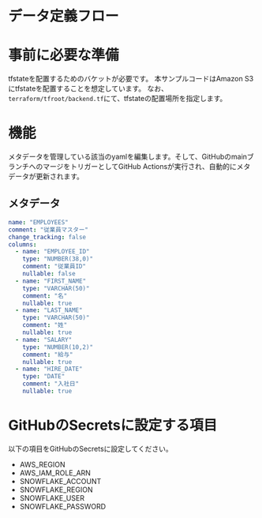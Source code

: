 # データ定義フロー
  # 事前に必要な準備
tfstateを配置するためのバケットが必要です。
本サンプルコードはAmazon S3にtfstateを配置することを想定しています。
なお、`terraform/tfroot/backend.tf`にて、tfstateの配置場所を指定します。

  # 機能
メタデータを管理している該当のyamlを編集します。そして、GitHubのmainブランチへのマージをトリガーとしてGitHub Actionsが実行され、自動的にメタデータが更新されます。
  ## メタデータ
```employees.yaml
name: "EMPLOYEES"
comment: "従業員マスター"
change_tracking: false
columns:
  - name: "EMPLOYEE_ID"
    type: "NUMBER(38,0)"
    comment: "従業員ID"
    nullable: false
  - name: "FIRST_NAME"
    type: "VARCHAR(50)"
    comment: "名"
    nullable: true
  - name: "LAST_NAME"
    type: "VARCHAR(50)"
    comment: "姓"
    nullable: true
  - name: "SALARY"
    type: "NUMBER(10,2)"
    comment: "給与"
    nullable: true
  - name: "HIRE_DATE"
    type: "DATE"
    comment: "入社日"
    nullable: true
```
  # GitHubのSecretsに設定する項目
  以下の項目をGitHubのSecretsに設定してください。
  * AWS_REGION
  * AWS_IAM_ROLE_ARN
  * SNOWFLAKE_ACCOUNT
  * SNOWFLAKE_REGION
  * SNOWFLAKE_USER
  * SNOWFLAKE_PASSWORD